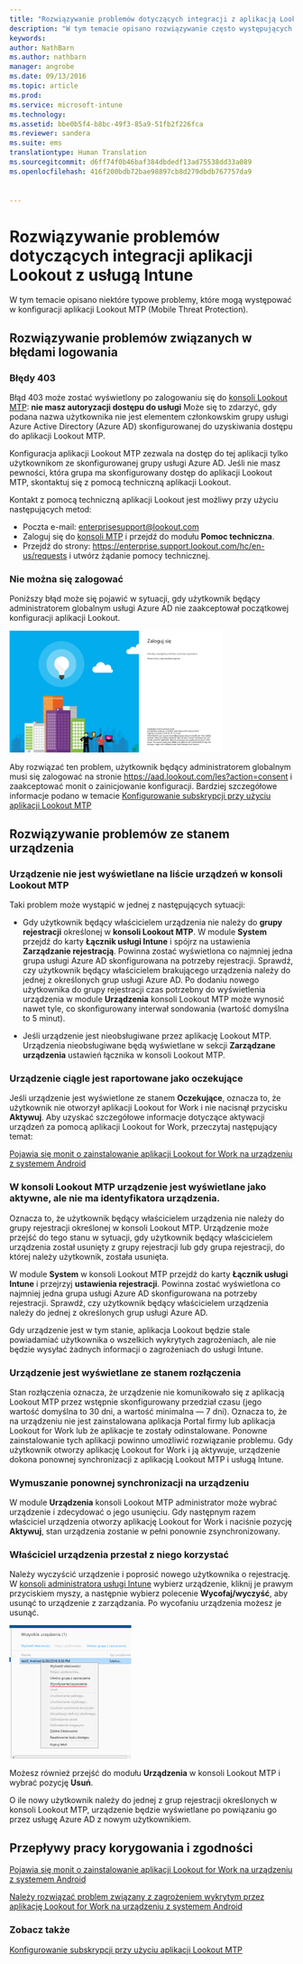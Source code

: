 ```yaml
---
title: "Rozwiązywanie problemów dotyczących integracji z aplikacją Lookout | Dokumentacja firmy Microsoft"
description: "W tym temacie opisano rozwiązywanie często występujących problemów dotyczących integracji z aplikacją Lookout"
keywords: 
author: NathBarn
ms.author: nathbarn
manager: angrobe
ms.date: 09/13/2016
ms.topic: article
ms.prod: 
ms.service: microsoft-intune
ms.technology: 
ms.assetid: bbe0b5f4-b8bc-49f3-85a9-51fb2f226fca
ms.reviewer: sandera
ms.suite: ems
translationtype: Human Translation
ms.sourcegitcommit: d6ff74f0b46baf384dbdedf13ad75538dd33a089
ms.openlocfilehash: 416f200bdb72bae98897cb8d279dbdb767757da9


---
```


# <a name="troubleshoot-lookout-integration-with-intune"></a>Rozwiązywanie problemów dotyczących integracji aplikacji Lookout z usługą Intune
W tym temacie opisano niektóre typowe problemy, które mogą występować w konfiguracji aplikacji Lookout MTP (Mobile Threat Protection).
## <a name="troubleshoot-login-errors"></a>Rozwiązywanie problemów związanych w błędami logowania
### <a name="403-errors"></a>Błędy 403
Błąd 403 może zostać wyświetlony po zalogowaniu się do [konsoli Lookout MTP](https://aad.lookout.com):  **nie masz autoryzacji dostępu do usługi**  Może się to zdarzyć, gdy podana nazwa użytkownika nie jest elementem członkowskim grupy usługi Azure Active Directory (Azure AD) skonfigurowanej do uzyskiwania dostępu do aplikacji Lookout MTP.

Konfiguracja aplikacji Lookout MTP zezwala na dostęp do tej aplikacji tylko użytkownikom ze skonfigurowanej grupy usługi Azure AD. Jeśli nie masz pewności, która grupa ma skonfigurowany dostęp do aplikacji Lookout MTP, skontaktuj się z pomocą techniczną aplikacji Lookout.

Kontakt z pomocą techniczną aplikacji Lookout jest możliwy przy użyciu następujących metod:

* Poczta e-mail: enterprisesupport@lookout.com
* Zaloguj się do [konsoli MTP](http://aad.lookout.com) i przejdź do modułu **Pomoc techniczna**.
* Przejdź do strony:  https://enterprise.support.lookout.com/hc/en-us/requests i utwórz żądanie pomocy technicznej.

### <a name="unable-to-sign-in"></a>Nie można się zalogować
Poniższy błąd może się pojawić w sytuacji, gdy użytkownik będący administratorem globalnym usługi Azure AD nie zaakceptował początkowej konfiguracji aplikacji Lookout.

![zrzut ekranu przedstawiający ekran logowania do aplikacji Lookout z wyświetlonym błędem logowania](../media/mtp/lookout-mtp-consent-not-accepted-error.png)

Aby rozwiązać ten problem, użytkownik będący administratorem globalnym musi się zalogować na stronie https://aad.lookout.com/les?action=consent i zaakceptować monit o zainicjowanie konfiguracji. Bardziej szczegółowe informacje podano w temacie [Konfigurowanie subskrypcji przy użyciu aplikacji Lookout MTP](../deploy-use/set-up-your-subscription-with-lookout-mtp.md)

## <a name="troubleshoot-device-status-issues"></a>Rozwiązywanie problemów ze stanem urządzenia

### <a name="device-not-showing-up-in-the-lookout-mtp-console-device-list"></a>Urządzenie nie jest wyświetlane na liście urządzeń w konsoli Lookout MTP

Taki problem może wystąpić w jednej z następujących sytuacji:
* Gdy użytkownik będący właścicielem urządzenia nie należy do **grupy rejestracji** określonej w **konsoli Lookout MTP**.  W module **System** przejdź do karty **Łącznik usługi Intune** i spójrz na ustawienia **Zarządzanie rejestracją**.  Powinna zostać wyświetlona co najmniej jedna grupa usługi Azure AD skonfigurowana na potrzeby rejestracji.  Sprawdź, czy użytkownik będący właścicielem brakującego urządzenia należy do jednej z określonych grup usługi Azure AD.  Po dodaniu nowego użytkownika do grupy rejestracji czas potrzebny do wyświetlenia urządzenia w module **Urządzenia** konsoli Lookout MTP może wynosić nawet tyle, co skonfigurowany interwał sondowania (wartość domyślna to 5 minut).

* Jeśli urządzenie jest nieobsługiwane przez aplikację Lookout MTP.  Urządzenia nieobsługiwane będą wyświetlane w sekcji **Zarządzane urządzenia** ustawień łącznika w konsoli Lookout MTP.

### <a name="device-continues-to-be-reported-as-pending"></a>Urządzenie ciągle jest raportowane jako **oczekujące**

Jeśli urządzenie jest wyświetlone ze stanem **Oczekujące**, oznacza to, że użytkownik nie otworzył aplikacji Lookout for Work i nie nacisnął przycisku **Aktywuj**. Aby uzyskać szczegółowe informacje dotyczące aktywacji urządzeń za pomocą aplikacji Lookout for Work, przeczytaj następujący temat:

[Pojawia się monit o zainstalowanie aplikacji Lookout for Work na urządzeniu z systemem Android ](http://docs.microsoft.com/intune/enduser/you-are-prompted-to-install-lookout-for-work-android)

### <a name="in-the-lookout-mtp-console-a-device-is-showing-as-active-but-does-not-have-a-device-id"></a>W konsoli Lookout MTP urządzenie jest wyświetlane jako aktywne, ale nie ma identyfikatora urządzenia.  
Oznacza to, że użytkownik będący właścicielem urządzenia nie należy do grupy rejestracji określonej w konsoli Lookout MTP.   Urządzenie może przejść do tego stanu w sytuacji, gdy użytkownik będący właścicielem urządzenia został usunięty z grupy rejestracji lub gdy grupa rejestracji, do której należy użytkownik, została usunięta.

W module **System** w konsoli Lookout MTP przejdź do karty **Łącznik usługi Intune** i przejrzyj **ustawienia rejestracji**.  Powinna zostać wyświetlona co najmniej jedna grupa usługi Azure AD skonfigurowana na potrzeby rejestracji.  Sprawdź, czy użytkownik będący właścicielem urządzenia należy do jednej z określonych grup usługi Azure AD.  

Gdy urządzenie jest w tym stanie, aplikacja Lookout będzie stale powiadamiać użytkownika o wszelkich wykrytych zagrożeniach, ale nie będzie wysyłać żadnych informacji o zagrożeniach do usługi Intune.

### <a name="device-shows-disconnected-state"></a>Urządzenie jest wyświetlane ze stanem rozłączenia

Stan rozłączenia oznacza, że urządzenie nie komunikowało się z aplikacją Lookout MTP przez wstępnie skonfigurowany przedział czasu (jego wartość domyślna to 30 dni, a wartość minimalna — 7 dni). Oznacza to, że na urządzeniu nie jest zainstalowana aplikacja Portal firmy lub aplikacja Lookout for Work lub że aplikacje te zostały odinstalowane. Ponowne zainstalowanie tych aplikacji powinno umożliwić rozwiązanie problemu. Gdy użytkownik otworzy aplikację Lookout for Work i ją aktywuje, urządzenie dokona ponownej synchronizacji z aplikacją Lookout MTP i usługą Intune.    

### <a name="forcing-a-resync-on-the-device"></a>Wymuszanie ponownej synchronizacji na urządzeniu
W module **Urządzenia** konsoli Lookout MTP administrator może wybrać urządzenie i zdecydować o jego usunięciu.   Gdy następnym razem właściciel urządzenia otworzy aplikację Lookout for Work i naciśnie pozycję **Aktywuj**, stan urządzenia zostanie w pełni ponownie zsynchronizowany.

### <a name="the-owner-of-the-device-is-no-longer-using-this-device"></a>Właściciel urządzenia przestał z niego korzystać
Należy wyczyścić urządzenie i poprosić nowego użytkownika o rejestrację.  W [konsoli administratora usługi Intune](https://manage.microsoft.com) wybierz urządzenie, kliknij je prawym przyciskiem myszy, a następnie wybierz polecenie **Wycofaj/wyczyść**, aby usunąć to urządzenie z zarządzania. Po wycofaniu urządzenia możesz je usunąć.

![zrzut ekranu przestawiający moduł Urządzenia w konsoli administratora usługi Intune z wyświetloną opcją Wycofaj/wyczyść](../media/mtp/mtp-retire-device-intune-console.png)

Możesz również przejść do modułu **Urządzenia** w konsoli Lookout MTP i wybrać pozycję **Usuń**.  

O ile nowy użytkownik należy do jednej z grup rejestracji określonych w konsoli Lookout MTP, urządzenie będzie wyświetlane po powiązaniu go przez usługę Azure AD z nowym użytkownikiem.

## <a name="compliance-remediation-workflows"></a>Przepływy pracy korygowania i zgodności
[Pojawia się monit o zainstalowanie aplikacji Lookout for Work na urządzeniu z systemem Android]( http://docs.microsoft.com/intune/enduser/you-are-prompted-to-install-lookout-for-work-android)

[Należy rozwiązać problem związany z zagrożeniem wykrytym przez aplikację Lookout for Work na urządzeniu z systemem Android ](http://docs.microsoft.com/intune/enduser/you-need-to-resolve-a-threat-found-by-lookout-for-work-android)


### <a name="see-also"></a>Zobacz także
[Konfigurowanie subskrypcji przy użyciu aplikacji Lookout MTP](https://docs.microsoft.com/en-us/intune/deploy-use/set-up-your-subscription-with-lookout-mtp)



<!--HONumber=Dec16_HO2-->


